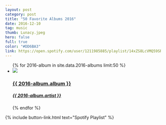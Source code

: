```yaml
---
layout: post
category: post
title: "50 Favorite Albums 2016"
date: 2016-12-10
tag: music
thumb: Lunacy.jpeg
hero: false
full: true
color: "#DD6BA3"
link: https://open.spotify.com/user/1211985885/playlist/14xZS8LcVMQ59SRG8k2FQU
---
```


<ul class="list article-list list-grid list-grid-numbered list-shadow">
  {% for 2016-album in site.data.2016-albums limit:50 %}
  <li class="list-item">
    <a href="{{ 2016-album.link }}">
      <img src="/img/albums/{{ 2016-album.album }}.jpeg" class="list-image">
      <h3 class="list-title">{{ 2016-album.album }}</h3>
      <h5>{{ 2016-album.artist }}</h5>
      <h5 class="list-rank"></h5>
    </a>
  </li>
  {% endfor %}
</ul>

{% include button-link.html text="Spotify Playlist" %}
